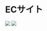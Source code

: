 # ECサイト
<img src="https://img.shields.io/badge/PHP-ccc.svg?logo=php&style=flat">
<img src="https://img.shields.io/badge/-PHP-ffa500.svg?logo=php">


